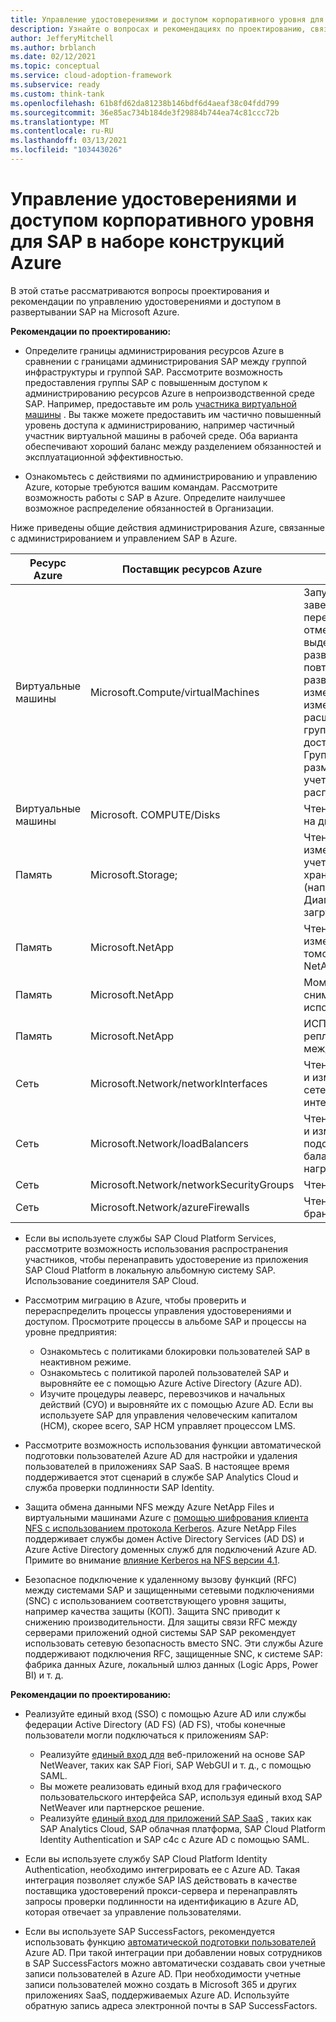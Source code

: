 ```yaml
---
title: Управление удостоверениями и доступом корпоративного уровня для SAP в наборе конструкций Azure
description: Узнайте о вопросах и рекомендациях по проектированию, связанных с управлением удостоверениями и доступом в развертывании SAP на Microsoft Azure.
author: JefferyMitchell
ms.author: brblanch
ms.date: 02/12/2021
ms.topic: conceptual
ms.service: cloud-adoption-framework
ms.subservice: ready
ms.custom: think-tank
ms.openlocfilehash: 61b8fd62da81238b146bdf6d4aeaf38c04fdd799
ms.sourcegitcommit: 36e85ac734b184de3f29884b744ea74c81ccc72b
ms.translationtype: MT
ms.contentlocale: ru-RU
ms.lasthandoff: 03/13/2021
ms.locfileid: "103443026"
---
```

<!-- docutune:casing LMS -->

# <a name="enterprise-scale-identity-and-access-management-for-sap-on-azure-construction-set"></a>Управление удостоверениями и доступом корпоративного уровня для SAP в наборе конструкций Azure

В этой статье рассматриваются вопросы проектирования и рекомендации по управлению удостоверениями и доступом в развертывании SAP на Microsoft Azure.

**Рекомендации по проектированию:**

- Определите границы администрирования ресурсов Azure в сравнении с границами администрирования SAP между группой инфраструктуры и группой SAP. Рассмотрите возможность предоставления группы SAP с повышенным доступом к администрированию ресурсов Azure в непроизводственной среде SAP. Например, предоставьте им роль [участника виртуальной машины](/azure/role-based-access-control/built-in-roles#virtual-machine-contributor) . Вы также можете предоставить им частично повышенный уровень доступа к администрированию, например частичный участник виртуальной машины в рабочей среде. Оба варианта обеспечивают хороший баланс между разделением обязанностей и эксплуатационной эффективностью.

- Ознакомьтесь с действиями по администрированию и управлению Azure, которые требуются вашим командам. Рассмотрите возможность работы с SAP в Azure. Определите наилучшее возможное распределение обязанностей в Организации.

Ниже приведены общие действия администрирования Azure, связанные с администрированием и управлением SAP в Azure.

| Ресурс Azure | Поставщик ресурсов Azure | Действия |
|---|---|---|
| Виртуальные машины | Microsoft.Compute/virtualMachines | Запуск, завершение, перезапуск, отмена выделения, развертывание, повторное развертывание, изменение, изменить размер, расширения, группы доступности, Группа размещения с учетом расположения |
| Виртуальные машины | Microsoft. COMPUTE/Disks | Чтение и запись на диск |
| Память | Microsoft.Storage; | Чтение, изменение учетных записей хранения (например, Диагностика загрузки). |
| Память | Microsoft.NetApp | Чтение, изменение пулов и томов емкости NetApp |
| Память | Microsoft.NetApp | Моментальные снимки использовании |
| Память | Microsoft.NetApp | ИСПОЛЬЗОВАНИИ репликацию между регионами |
| Сеть | Microsoft.Network/networkInterfaces | Чтение, создание и изменение сетевых интерфейсов |
| Сеть | Microsoft.Network/loadBalancers | Чтение, создание и изменение подсистем балансировки нагрузки |
| Сеть | Microsoft.Network/networkSecurityGroups | Чтение NSG |
| Сеть | Microsoft.Network/azureFirewalls | Чтение брандмауэра |

- Если вы используете службы SAP Cloud Platform Services, рассмотрите возможность использования распространения участников, чтобы перенаправить удостоверение из приложения SAP Cloud Platform в локальную альбомную систему SAP. Использование соединителя SAP Cloud.

- Рассмотрим миграцию в Azure, чтобы проверить и перераспределить процессы управления удостоверениями и доступом. Просмотрите процессы в альбоме SAP и процессы на уровне предприятия:
  - Ознакомьтесь с политиками блокировки пользователей SAP в неактивном режиме.
  - Ознакомьтесь с политикой паролей пользователей SAP и выровняйте ее с помощью Azure Active Directory (Azure AD).
  - Изучите процедуры леаверс, перевозчиков и начальных действий (СУО) и выровняйте их с помощью Azure AD. Если вы используете SAP для управления человеческим капиталом (HCM), скорее всего, SAP HCM управляет процессом LMS.

- Рассмотрите возможность использования функции автоматической подготовки пользователей Azure AD для настройки и удаления пользователей в приложениях SAP SaaS. В настоящее время поддерживается этот сценарий в службе SAP Analytics Cloud и служба проверки подлинности SAP Identity.

- Защита обмена данными NFS между Azure NetApp Files и виртуальными машинами Azure с [помощью шифрования клиента NFS с использованием протокола Kerberos](/azure/azure-netapp-files/configure-kerberos-encryption). Azure NetApp Files поддерживает службы домен Active Directory Services (AD DS) и Azure Active Directory доменных служб для подключений Azure AD. Примите во внимание [влияние Kerberos на NFS версии 4.1](/azure/azure-netapp-files/configure-kerberos-encryption#kerberos_performance).

- Безопасное подключение к удаленному вызову функций (RFC) между системами SAP и защищенными сетевыми подключениями (SNC) с использованием соответствующего уровня защиты, например качества защиты (КОП). Защита SNC приводит к снижению производительности. Для защиты связи RFC между серверами приложений одной системы SAP SAP рекомендует использовать сетевую безопасность вместо SNC. Эти службы Azure поддерживают подключения RFC, защищенные SNC, к системе SAP: фабрика данных Azure, локальный шлюз данных (Logic Apps, Power BI) и т. д.

**Рекомендации по проектированию:**

- Реализуйте единый вход (SSO) с помощью Azure AD или службы федерации Active Directory (AD FS) (AD FS), чтобы конечные пользователи могли подключаться к приложениям SAP:
  - Реализуйте [единый вход для](/azure/active-directory/saas-apps/sap-netweaver-tutorial) веб-приложений на основе SAP NetWeaver, таких как SAP Fiori, SAP WebGUI и т. д., с помощью SAML.
  - Вы можете реализовать единый вход для графического пользовательского интерфейса SAP, используя единый вход SAP NetWeaver или партнерское решение.
  - Реализуйте [единый вход для приложений SAP SaaS](/azure/active-directory/saas-apps/sap-customer-cloud-tutorial) , таких как SAP Analytics Cloud, SAP облачная платформа, SAP Cloud Platform Identity Authentication и SAP c4c с Azure AD с помощью SAML.

- Если вы используете службу SAP Cloud Platform Identity Authentication, необходимо интегрировать ее с Azure AD. Такая интеграция позволяет службе SAP IAS действовать в качестве поставщика удостоверений прокси-сервера и перенаправлять запросы проверки подлинности на идентификацию в Azure AD, которая отвечает за управление пользователями.

- Если вы используете SAP SuccessFactors, рекомендуется использовать функцию [автоматической подготовки пользователей](/azure/active-directory/saas-apps/sap-successfactors-inbound-provisioning-cloud-only-tutorial) Azure AD. При такой интеграции при добавлении новых сотрудников в SAP SuccessFactors можно автоматически создавать свои учетные записи пользователей в Azure AD. При необходимости учетные записи пользователей можно создать в Microsoft 365 и других приложениях SaaS, поддерживаемых Azure AD. Используйте обратную запись адреса электронной почты в SAP SuccessFactors.
